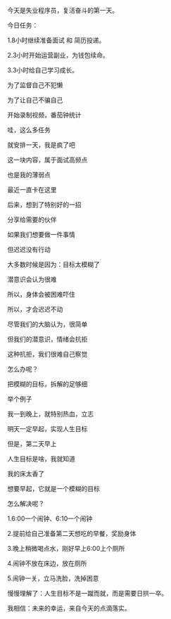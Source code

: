 今天是失业程序员，复活奋斗的第一天。



今日任务：

1.8小时继续准备面试 和 简历投递。

2.3小时开始运营副业，为钱包续命。

3.3小时给自己学习成长。



为了监督自己不犯懒

为了让自己不骗自己

开始录制视频，番茄钟统计



哇，这么多任务

就安排一天，我是疯了吧

这一块内容，属于面试高频点

也是我的薄弱点

最近一直卡在这里

后来，想到了特别好的一招

分享给需要的伙伴

如果我们想要做一件事情

但迟迟没有行动

大多数时候是因为：目标太模糊了

潜意识会认为很难

所以，身体会被困难吓住

所以，才会迟迟不动

尽管我们的大脑认为，很简单

但我们的潜意识，情绪会抗拒

这种抗拒，我们很难自己察觉

怎么办呢？

把模糊的目标，拆解的足够细



举个例子

我一到晚上，就特别热血，立志

明天一定早起，实现人生目标

但是，第二天早上

人生目标是啥，我就知道

我的床太香了

想要早起，它就是一个模糊的目标



怎么解决呢？

1.6:00一个闹钟、6:10一个闹钟

2.提前给自己准备第二天想吃的早餐，奖励身体

3.晚上稍微喝点水，刚好早上6:00上个厕所

4.闹钟不放在床边，放在厕所

5.闹钟一关，立马洗脸，洗掉困意



慢慢理解了：人生目标不是一蹴而就，而是需要日拱一卒。

我相信：未来的幸运，来自今天的点滴落实。















































